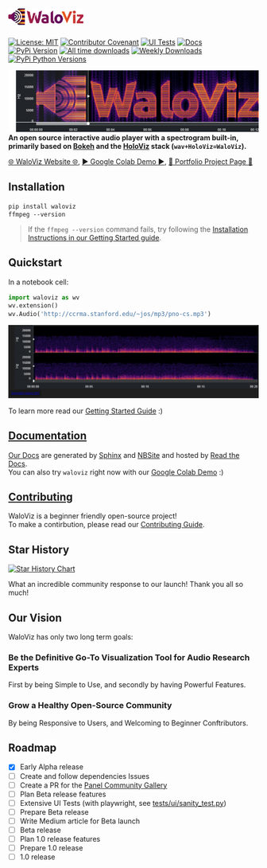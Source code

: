 <h1><img class="dark-light" src="doc/_static/logo_horizontal.png" style="width: 30%;"></h1>

[![License: MIT](https://img.shields.io/badge/License-MIT-yellow.svg)](https://opensource.org/licenses/MIT)
[![Contributor Covenant](https://img.shields.io/badge/Contributor%20Covenant-2.1-4baaaa.svg)](code_of_conduct.md)
[![UI Tests](https://github.com/AlonKellner/waloviz/actions/workflows/ui-tests.yml/badge.svg)](https://github.com/AlonKellner/waloviz/actions/workflows/ui-tests.yml)
[![Docs](https://github.com/AlonKellner/waloviz/actions/workflows/docsite.yml/badge.svg)](https://waloviz.com/en/latest)  
[![PyPi Version](https://img.shields.io/pypi/v/waloviz.svg)](https://pypi.python.org/pypi/waloviz/)
[![All time downloads](https://static.pepy.tech/badge/waloviz)](https://pepy.tech/project/waloviz)
[![Weekly Downloads](https://static.pepy.tech/badge/waloviz/week)](https://pepy.tech/project/waloviz)
[![PyPi Python Versions](https://img.shields.io/pypi/pyversions/waloviz.svg)](https://pypi.python.org/pypi/waloviz/)

[![example snapshot](doc/resources/example_snapshot.png)](https://waloviz.com)
**An open source interactive audio player with a spectrogram built-in, primarily based on [Bokeh](https://bokeh.org/) and the [HoloViz](https://holoviz.org/) stack (`wav+HoloViz=WaloViz`).**

[:globe_with_meridians: WaloViz Website :globe_with_meridians:](https://waloviz.com), [:arrow_forward: Google Colab Demo :arrow_forward:](https://colab.research.google.com/drive/1euQCxaNlTg0pGvXz6d7RSoDhM3B1k7dy), [:bust_in_silhouette: Portfolio Project Page :bust_in_silhouette:](https://alonkellner.com/projects/open-source_2024-07-25_waloviz/)

## Installation

```shell
pip install waloviz
ffmpeg --version
```

> If the `ffmpeg --version` command fails, try following the [Installation Instructions in our Getting Started guide](https://waloviz.com/en/stable/getting-started.html#explanation).

## Quickstart

In a notebook cell:

```python
import waloviz as wv
wv.extension()
wv.Audio('http://ccrma.stanford.edu/~jos/mp3/pno-cs.mp3')
```

![Stereo Example](doc/resources/simple-stereo-example.png)

To learn more read our [Getting Started Guide](https://waloviz.com/en/latest/getting-started.html) :)

## [Documentation](https://waloviz.com)

[Our Docs](https://waloviz.com) are generated by [Sphinx](https://www.sphinx-doc.org/en/master/) and [NBSite](https://nbsite.holoviz.org/) and hosted by [Read the Docs](https://docs.readthedocs.io/en/stable/).  
You can also try `waloviz` right now with our [Google Colab Demo](https://colab.research.google.com/drive/1euQCxaNlTg0pGvXz6d7RSoDhM3B1k7dy?usp=sharing) :)

## [Contributing](CONTRIBUTING.md)

WaloViz is a beginner friendly open-source project!  
To make a contirbution, please read our [Contributing Guide](CONTRIBUTING.md).

## Star History

<a href="https://star-history.com/#AlonKellner/waloviz&Date">
 <picture>
   <source media="(prefers-color-scheme: dark)" srcset="https://api.star-history.com/svg?repos=AlonKellner/waloviz&type=Date&theme=dark" />
   <source media="(prefers-color-scheme: light)" srcset="https://api.star-history.com/svg?repos=AlonKellner/waloviz&type=Date" />
   <img alt="Star History Chart" src="https://api.star-history.com/svg?repos=AlonKellner/waloviz&type=Date" />
 </picture>
</a>

What an incredible community response to our launch! Thank you all so much!

## Our Vision

WaloViz has only two long term goals:

### **Be the Definitive Go-To Visualization Tool for Audio Research Experts**

First by being Simple to Use, and secondly by having Powerful Features.

### **Grow a Healthy Open-Source Community**

By being Responsive to Users, and Welcoming to Beginner Conftributors.

## Roadmap

- [x] Early Alpha release
- [ ] Create and follow dependencies Issues
- [ ] Create a PR for the [Panel Community Gallery](https://panel.holoviz.org/gallery/index.html#community-gallery)
- [ ] Plan Beta release features
- [ ] Extensive UI Tests (with playwright, see [tests/ui/sanity_test.py](tests/ui/sanity_test.py))
- [ ] Prepare Beta release
- [ ] Write Medium article for Beta launch
- [ ] Beta release
- [ ] Plan 1.0 release features
- [ ] Prepare 1.0 release
- [ ] 1.0 release
